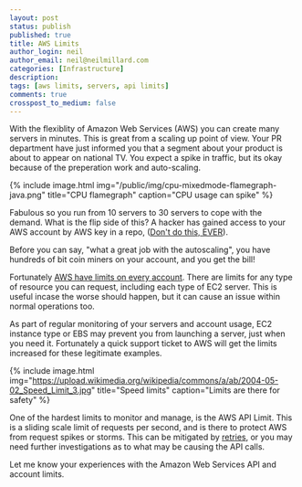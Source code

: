 ```yaml
---
layout: post
status: publish
published: true
title: AWS Limits
author_login: neil
author_email: neil@neilmillard.com
categories: [Infrastructure]
description: 
tags: [aws limits, servers, api limits]
comments: true
crosspost_to_medium: false
---
```

With the flexiblity of Amazon Web Services (AWS) you can create many servers in minutes. This is great from a scaling up point of view.
Your PR department have just informed you that a segment about your product is about to appear on national TV. You expect a spike in traffic, but its okay because of the preperation work and auto-scaling.

{% include image.html
      img="/public/img/cpu-mixedmode-flamegraph-java.png"
      title="CPU flamegraph"
      caption="CPU usage can spike" %}
      
Fabulous so you run from 10 servers to 30 servers to cope with the demand. What is the flip side of this? A hacker has gained access to your AWS account by AWS key in a repo, ([Don't do this, EVER](https://www.theregister.co.uk/2015/01/06/dev_blunder_shows_github_crawling_with_keyslurping_bots/)).

Before you can say, "what a great job with the autoscaling", you have hundreds of bit coin miners on your account, and you get the bill!

Fortunately [AWS have limits on every account](http://docs.aws.amazon.com/AWSEC2/latest/UserGuide/ec2-resource-limits.html). There are limits for any type of resource you can request, including each type of EC2 server. This is useful incase the worse should happen, but it can cause an issue within normal operations too.

As part of regular monitoring of your servers and account usage, EC2 instance type or EBS may prevent you from launching a server, just when you need it. Fortunately a quick support ticket to AWS will get the limits increased for these legitimate examples.

{% include image.html
      img="https://upload.wikimedia.org/wikipedia/commons/a/ab/2004-05-02_Speed_Limit_3.jpg"
      title="Speed limits"
      caption="Limits are there for safety" %}

One of the hardest limits to monitor and manage, is the AWS API Limit. This is a sliding scale limit of requests per second, and is there to protect AWS from request spikes or storms. This can be mitigated by [retries](http://docs.aws.amazon.com/general/latest/gr/api-retries.html), or you may need further investigations as to what may be causing the API calls.

Let me know your experiences with the Amazon Web Services API and account limits.
